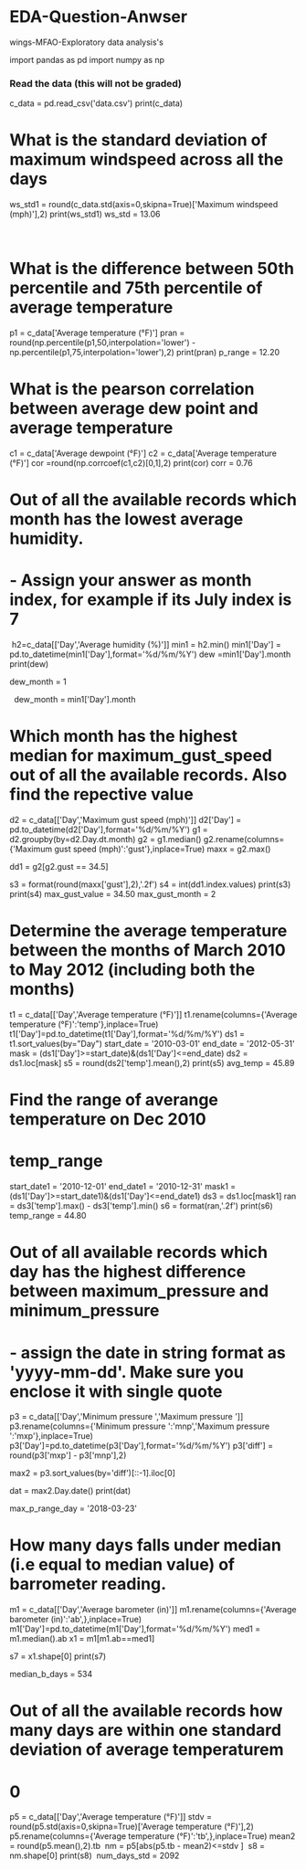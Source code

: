# EDA-Question-Anwser
wings-MFAO-Exploratory data analysis's 

import pandas as pd
import numpy as np


### Read the data (this will not be graded)

c_data = pd.read_csv('data.csv')
print(c_data)

# What is the standard deviation of maximum windspeed across all the days
ws_std1 = round(c_data.std(axis=0,skipna=True)['Maximum windspeed (mph)'],2)
print(ws_std1)
ws_std = 13.06

​

# What is the difference between 50th percentile and 75th percentile of average temperature
p1 = c_data['Average temperature (°F)']
pran =  round(np.percentile(p1,50,interpolation='lower') - np.percentile(p1,75,interpolation='lower'),2)
print(pran)
p_range = 12.20

# What is the pearson correlation between average dew point and average temperature
c1 = c_data['Average dewpoint (°F)']
c2 = c_data['Average temperature (°F)']
cor =round(np.corrcoef(c1,c2)[0,1],2)
print(cor)
corr = 0.76

# Out of all the available records which month has the lowest average humidity.
# - Assign your answer as month index, for example if its July index is 7
​
h2=c_data[['Day','Average humidity (%)']]
min1 = h2.min()
min1['Day'] = pd.to_datetime(min1['Day'],format='%d/%m/%Y')
dew =min1['Day'].month
print(dew)

dew_month = 1

​
​
dew_month = min1['Day'].month
​
# Which month has the highest median for maximum_gust_speed out of all the available records. Also find the repective value

d2 = c_data[['Day','Maximum gust speed (mph)']]
d2['Day'] = pd.to_datetime(d2['Day'],format='%d/%m/%Y')
g1 = d2.groupby(by=d2.Day.dt.month)
g2 = g1.median()
g2.rename(columns={'Maximum gust speed (mph)':'gust'},inplace=True)
maxx = g2.max()

dd1 = g2[g2.gust == 34.5]

s3 = format(round(maxx['gust'],2),'.2f')
s4 =  int(dd1.index.values)
print(s3)
print(s4)
max_gust_value = 34.50
max_gust_month = 2



# Determine the average temperature between the months of March 2010 to May 2012 (including both the months)
t1 = c_data[['Day','Average temperature (°F)']]
t1.rename(columns={'Average temperature (°F)':'temp'},inplace=True)
t1['Day']=pd.to_datetime(t1['Day'],format='%d/%m/%Y')
ds1 = t1.sort_values(by="Day")
start_date = '2010-03-01'
end_date = '2012-05-31'
mask = (ds1['Day']>=start_date)&(ds1['Day']<=end_date)
ds2 = ds1.loc[mask]
s5 = round(ds2['temp'].mean(),2)
print(s5)
avg_temp = 45.89
​

# Find the range of averange temperature on Dec 2010
# temp_range
start_date1 = '2010-12-01'
end_date1 = '2010-12-31'
mask1 = (ds1['Day']>=start_date1)&(ds1['Day']<=end_date1)
ds3 = ds1.loc[mask1]
ran = ds3['temp'].max() - ds3['temp'].min()
s6 = format(ran,'.2f')
print(s6)
temp_range = 44.80


#
# Out of all available records which day has the highest difference between maximum_pressure and minimum_pressure
# - assign the date in string format as 'yyyy-mm-dd'. Make sure you enclose it with single quote


p3 = c_data[['Day','Minimum pressure ','Maximum pressure ']]
p3.rename(columns={'Minimum pressure ':'mnp','Maximum pressure ':'mxp'},inplace=True)
p3['Day']=pd.to_datetime(p3['Day'],format='%d/%m/%Y')
p3['diff'] = round(p3['mxp'] - p3['mnp'],2)

max2 = p3.sort_values(by='diff')[::-1].iloc[0]


dat = max2.Day.date()
print(dat)

max_p_range_day = '2018-03-23'


# How many days falls under median (i.e equal to median value) of barrometer reading.
m1 = c_data[['Day','Average barometer (in)']]
m1.rename(columns={'Average barometer (in)':'ab',},inplace=True)
m1['Day']=pd.to_datetime(m1['Day'],format='%d/%m/%Y')
med1 = m1.median().ab
x1 =  m1[m1.ab==med1]


s7 = x1.shape[0]
print(s7)

median_b_days = 534
​
​
# ​Out of all the available records how many days are within one standard deviation of average temperaturem
# 0
p5 = c_data[['Day','Average temperature (°F)']]
stdv  = round(p5.std(axis=0,skipna=True)['Average temperature (°F)'],2)
p5.rename(columns={'Average temperature (°F)':'tb',},inplace=True)
mean2 = round(p5.mean(),2).tb
​
nm = p5[abs(p5.tb - mean2)<=stdv ]
​
s8 = nm.shape[0]
print(s8)
​
num_days_std = 2092
​
